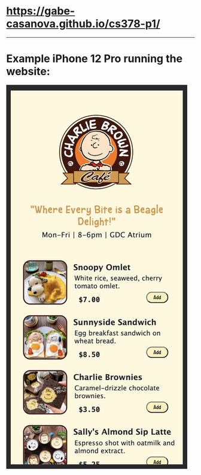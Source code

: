 # https://gabe-casanova.github.io/cs378-p1/
---
# Example iPhone 12 Pro running the website:
![Example iPhone 12 Pro running the website](iphone-12-pro-example-website.png)
